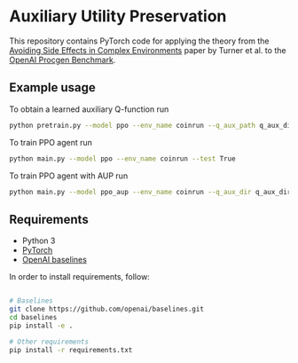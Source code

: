 # Auxiliary Utility Preservation
This repository contains PyTorch code for applying the theory from the [Avoiding Side Effects in Complex Environments](https://arxiv.org/abs/2006.06547) paper by Turner et al. to the [OpenAI Procgen Benchmark](https://openai.com/blog/procgen-benchmark/).

## Example usage
To obtain a learned auxiliary Q-function run
```bash
python pretrain.py --model ppo --env_name coinrun --q_aux_path q_aux_dir/coinrun/0.pt
```

To train PPO agent run
```bash
python main.py --model ppo --env_name coinrun --test True
```

To train PPO agent with AUP run
```bash
python main.py --model ppo_aup --env_name coinrun --q_aux_dir q_aux_dir/coinrun/ --test True
```

## Requirements

* Python 3
* [PyTorch](http://pytorch.org/)
* [OpenAI baselines](https://github.com/openai/baselines)

In order to install requirements, follow:

```bash

# Baselines
git clone https://github.com/openai/baselines.git
cd baselines
pip install -e .

# Other requirements
pip install -r requirements.txt
```

